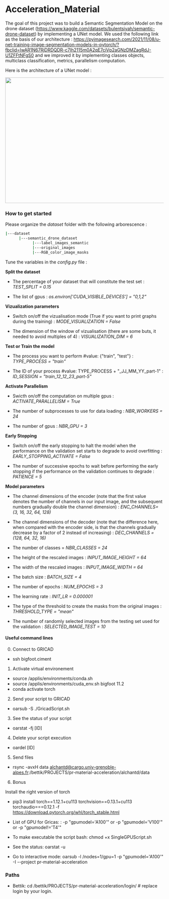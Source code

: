 # Acceleration_Material

The goal of this project was to build a Semantic Segmentation Model on the drone dataset (https://www.kaggle.com/datasets/bulentsiyah/semantic-drone-dataset) by implementing a UNet model.
We used the following link as the basis of our architecture : https://pyimagesearch.com/2021/11/08/u-net-training-image-segmentation-models-in-pytorch/?fbclid=IwAR1N67RjDRDQDR-c7Ih2115m0A2qE7ciVp2aGNzDMZagRdJ-U1ZFFtNFgS0 and we improved it by implementing classes objects, multiclass classification, metrics, parallelism computation.

Here is the architecture of a UNet model :

<img src="https://b2633864.smushcdn.com/2633864/wp-content/uploads/2021/11/unet_small.png?size=650x400&amp;lossy=2&amp;strip=1&amp;webp=1" alt="" class="wp-image-26078 entered lazyloaded" width="650" height="400" data-lazy-srcset="https://b2633864.smushcdn.com/2633864/wp-content/uploads/2021/11/unet_small.png?size=130x80&amp;lossy=2&amp;strip=1&amp;webp=1 130w, https://b2633864.smushcdn.com/2633864/wp-content/uploads/2021/11/unet_small-300x185.png?lossy=2&amp;strip=1&amp;webp=1 300w, https://b2633864.smushcdn.com/2633864/wp-content/uploads/2021/11/unet_small.png?size=390x240&amp;lossy=2&amp;strip=1&amp;webp=1 390w, https://b2633864.smushcdn.com/2633864/wp-content/uploads/2021/11/unet_small.png?lossy=2&amp;strip=1&amp;webp=1 500w" data-lazy-sizes="(max-width: 630px) 100vw, 630px" data-lazy-src="https://b2633864.smushcdn.com/2633864/wp-content/uploads/2021/11/unet_small.png?size=650x400&amp;lossy=2&amp;strip=1&amp;webp=1" data-ll-status="loaded" sizes="(max-width: 630px) 100vw, 630px" srcset="https://b2633864.smushcdn.com/2633864/wp-content/uploads/2021/11/unet_small.png?size=130x80&amp;lossy=2&amp;strip=1&amp;webp=1 130w, https://b2633864.smushcdn.com/2633864/wp-content/uploads/2021/11/unet_small-300x185.png?lossy=2&amp;strip=1&amp;webp=1 300w, https://b2633864.smushcdn.com/2633864/wp-content/uploads/2021/11/unet_small.png?size=390x240&amp;lossy=2&amp;strip=1&amp;webp=1 390w, https://b2633864.smushcdn.com/2633864/wp-content/uploads/2021/11/unet_small.png?lossy=2&amp;strip=1&amp;webp=1 500w">

### How to get started

Please organize the *dataset* folder with the following arborescence :
```bash
|---dataset
      |---semantic_drone_dataset
            |---label_images_semantic  
            |---original_images          
            |---RGB_color_image_masks
```
Tune the variables in the *config.py* file :

**Split the dataset**

* The percentage of your dataset that will constitute the test set : *TEST_SPLIT = 0.15*

* The list of gpus : *os.environ['CUDA_VISIBLE_DEVICES'] = "0,1,2"*

**Vizualization parameters**

* Switch on/off the vizualisation mode (True if you want to print graphs during the training) : *MODE_VISUALIZATION = False*

* The dimension of the window of vizualisation (there are some buts, it needed to avoid multiples of 4) : *VISUALIZATION_DIM = 6*

**Test or Train the model**

* The process you want to perform #value: {"train", "test"} : *TYPE_PROCESS = "train"*
  
* The ID of your process #value: TYPE_PROCESS + "_JJ_MM_YY_part-1" : *ID_SESSION = "train_12_12_23_part-5"*

**Activate Parallelism**

* Swicth on/off the computation on multiple gpus : *ACTIVATE_PARALLELISM = True*

* The number of subprocesses to use for data loading : *NBR_WORKERS = 24*

* The number of gpus : *NBR_GPU = 3*

**Early Stopping**

* Switch on/off the early stopping to halt the model when the performance on the validation set starts to degrade to avoid overfitting : *EARLY_STOPPING_ACTIVATE = False*

* The number of successive epochs to wait before performing the early stopping if the performance on the validation continues to degrade : *PATIENCE = 5*

**Model parameters**

* The channel dimensions of the encoder (note that the first value denotes the number of channels in our input image, and the subsequent numbers gradually double the channel dimension) : *ENC_CHANNELS= (3, 16, 32, 64, 128)*

* The channel dimensions of the decoder (note that the difference here, when compared with the encoder side, is that the channels gradually decrease by a factor of 2 instead of increasing) : *DEC_CHANNELS = (128, 64, 32, 16)*

* The number of classes = *NBR_CLASSES = 24*

* The height of the rescaled images : *INPUT_IMAGE_HEIGHT = 64*

* The width of the rescaled images : *INPUT_IMAGE_WIDTH = 64*

* The batch size : *BATCH_SIZE = 4*

* The number of epochs : *NUM_EPOCHS = 3*

* The learning rate : *INIT_LR = 0.000001*

* The type of the threshold to create the masks from the original images : *THRESHOLD_TYPE = "mean"*

* The number of randomly selected images from the testing set used for the validation : *SELECTED_IMAGE_TEST = 10*

#### Useful command lines
0. Connect to GRICAD

* ssh bigfoot.ciment

1. Activate virtual environement

* source /applis/environments/conda.sh
* source /applis/environments/cuda_env.sh bigfoot  11.2
* conda activate torch

2. Send your script to GRICAD

* oarsub -S ./GricadScript.sh

3. See the status of your script

* oarstat -fj [ID]

4. Delete your script execution

* oardel [ID]

5. Send files

* rsync -avxH data alchantd@cargo.univ-grenoble-alpes.fr:/bettik/PROJECTS/pr-material-acceleration/alchantd/data

6. Bonus

Install the right version of torch

* pip3 install torch==1.12.1+cu113 torchvision==0.13.1+cu113 torchaudio===0.12.1 -f https://download.pytorch.org/whl/torch_stable.html

* List of GPU for Gricas: : -p "gpumodel='A100'"  or -p "gpumodel='V100'"  or -p "gpumodel!='T4'"

* To make executable the script bash: chmod +x SingleGPUScript.sh

* See the status: oarstat -u

* Go to interactive mode:
oarsub -l /nodes=1/gpu=1 -p "gpumodel='A100'"  -I --project pr-material-acceleration

### Paths

* Bettik:
cd /bettik/PROJECTS/pr-material-acceleration/login/      # replace login by your login.


